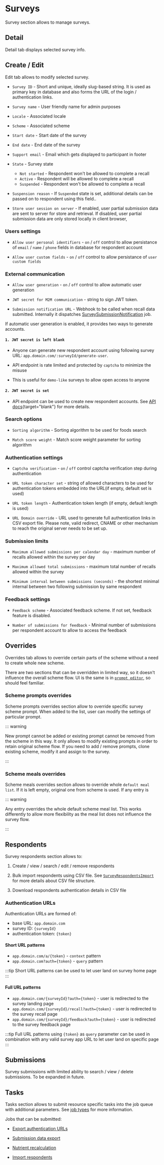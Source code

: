 # Surveys

Survey section allows to manage surveys.

## Detail

Detail tab displays selected survey info.

## Create / Edit

Edit tab allows to modify selected survey.

- `Survey ID` - Short and unique, ideally slug-based string. It is used as primary key in database and also forms the URL of the login / authentication links.

- `Survey name` - User friendly name for admin purposes

- `Locale` - Associated locale

- `Scheme` - Associated scheme

- `Start date` - Start date of the survey

- `End date` - End date of the survey
- `Support email` - Email which gets displayed to participant in footer

- `State` - Survey state

  - `Not started` - Respondent won't be allowed to complete a recall
  - `Active` - Respondent will be allowed to complete a recall
  - `Suspended` - Respondent won't be allowed to complete a recall

- `Suspension reason` - If `Suspended` state is set, additional details can be passed on to respondent using this field..

- `Store user session on server` - If enabled, user partial submission data are sent to server for store and retrieval. If disabled, user partial submission data are only stored locally in client browser,

### Users settings

- `Allow user personal identifiers` - `on` / `off` control to allow persistance of `email` / `name` / `phone` fields in database for respondent account

- `Allow user custom fields` - `on` / `off` control to allow persistance of `user custom fields`

### External communication

- `Allow user generation` - `on` / `off` control to allow automatic user generation

- `JWT secret for M2M communication` - string to sign JWT token.

- `Submission notification URL` - Webhook to be called when recall data submitted. Internally it dispatches [SurveySubmissionNotification](/admin/system/job-types#surveysubmissionnotification) job.

If automatic user generation is enabled, it provides two ways to generate accounts.

#### `1. JWT secret is left blank`

- Anyone can generate new respondent account using following survey URL: `app.domain.com/:surveyId/generate-user`.

- API endpoint is rate limited and protected by `captcha` to minimize the misuse

- This is useful for `demo-like` surveys to allow open access to anyone

#### `2. JWT secret is set`

- API endpoint can be used to create new respondent accounts. See [API docs](/open-api.html#tag/survey/post/surveys/{slug}/create-user){target="blank"} for more details.

### Search options

- `Sorting algorithm` - Sorting algorithm to be used for foods search

- `Match score weight` - Match score weight parameter for sorting algorithm

### Authentication settings

- `Captcha verification` - `on` / `off` control captcha verification step during authentication

- `URL token character set` - string of allowed characters to be used for authentication tokens embedded into the URL(if empty, default set is used)

- `URL token length` - Authentication token length (if empty, default length is used)

- `URL Domain override` - URL used to generate full authentication links in CSV export file. Please note, valid redirect, CNAME or other mechanism to reach the original server needs to be set up.

### Submission limits

- `Maximum allowed submissions per calendar day` - maximum number of recalls allowed within the survey per day

- `Maximum allowed total submissions` - maximum total number of recalls allowed within the survey

- `Minimum interval between submissions (seconds)` - the shortest minimal internal between two following submission by same respondent

### Feedback settings

- `Feedback scheme` - Associated feedback scheme. If not set, feedback feature is disabled.

- `Number of submissions for feedback` - Minimal number of submissions per respondent account to allow to access the feedback

## Overrides

Overrides tab allows to override certain parts of the scheme without a need to create whole new scheme.

There are two sections that can be overridden in limited way, so it doesn't influence the overall scheme flow. UI is the same is in [`prompt editor`](/admin/surveys/schemes), so should feel familiar.

### Scheme prompts overrides

Scheme prompts overrides section allow to override specific survey scheme prompt. When added to the list, user can modify the settings of particular prompt.

::: warning

New prompt cannot be added or existing prompt cannot be removed from the scheme in this way. It only allows to modify existing prompts in order to retain original scheme flow. If you need to add / remove prompts, clone existing scheme, modify it and assign to the survey.

:::

### Scheme meals overrides

Scheme meals overrides section allows to override whole `default meal list`. If it is left empty, original one from scheme is used. If any entry is

::: warning

Any entry overrides the whole default scheme meal list. This works differently to allow more flexibility as the meal list does not influence the survey flow.

:::

## Respondents

Survey respondents section allows to:

1. Create / view / search / edit / remove respondents

2. Bulk import respondents using CSV file. See [`SurveyRespondentsImport`](/admin/system/job-types#surveyimportrespondents) for more details about CSV file structure.

3. Download respondents authentication details in CSV file

### Authentication URLs

Authentication URLs are formed of:

- base URL: `app.domain.com`
- survey ID: `{surveyId}`
- authentication token: `{token}`

#### Short URL patterns

- `app.domain.com/a/{token}` - `context` pattern
- `app.domain.com?auth={token}` - `query` pattern

:::tip
Short URL patterns can be used to let user land on survey home page
:::

#### Full URL patterns

- `app.domain.com/{surveyId}?auth={token}` - user is redirected to the survey landing page
- `app.domain.com/{surveyId}/recall?auth={token}` - user is redirected to the survey recall page
- `app.domain.com/{surveyId}/feedback?auth={token}` - user is redirected to the survey feedback page

:::tip
Full URL patterns using `{token}` as `query` parameter can be used in combination with any valid survey app URL to let user land on specific page
:::

## Submissions

Survey submissions with limited ability to search / view / delete submissions. To be expanded in future.

## Tasks

Tasks section allows to submit resource specific tasks into the job queue with additional parameters. See [job types](/admin/system/job-types) for more information.

Jobs that can be submitted:

- [Export authentication URLs](/admin/system/job-types.html#surveyauthurlsexport)

- [Submission data export](/admin/system/job-types.html#surveydataexport)

- [Nutrient recalculation](/admin/system/job-types.html#surveynutrientsrecalculation)

- [Import respondents](/admin/system/job-types.html#surveyrespondentsimport)
